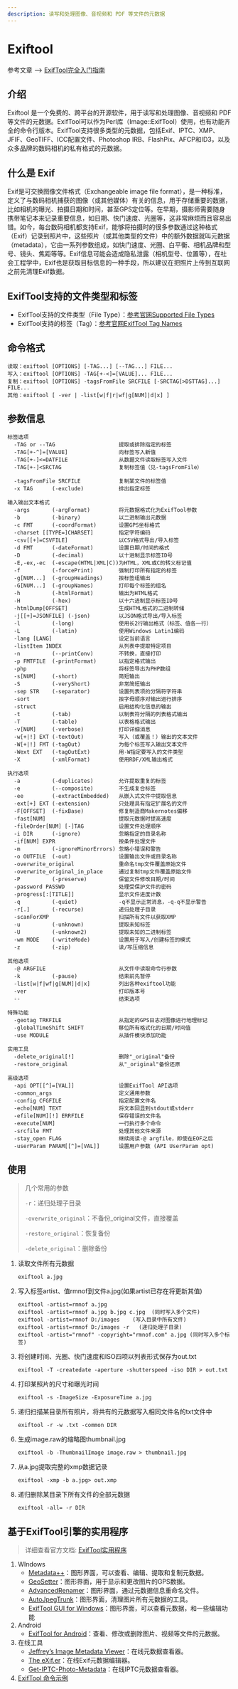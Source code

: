 ```yaml
---
description: 读写和处理图像、音视频和 PDF 等文件的元数据
---
```


# Exiftool

参考文章 --> [ExifTool完全入门指南](https://www.rmnof.com/article/exiftool-introduction/)

## 介绍

Exiftool 是一个免费的、跨平台的开源软件，用于读写和处理图像、音视频和 PDF 等文件的元数据。ExifTool可以作为Perl库（Image::ExifTool）使用，也有功能齐全的命令行版本。ExifTool支持很多类型的元数据，包括Exif、IPTC、XMP、JFIF、GeoTIFF、ICC配置文件、Photoshop IRB、FlashPix、AFCP和ID3，以及众多品牌的数码相机的私有格式的元数据。

## 什么是 Exif

Exif是可交换图像文件格式（Exchangeable image file format），是一种标准，定义了与数码相机捕获的图像（或其他媒体）有关的信息，用于存储重要的数据，比如相机的曝光、拍摄日期和时间，甚至GPS定位等。在早期，摄影师需要随身携带笔记本来记录重要信息，如日期、快门速度、光圈等，这非常麻烦而且容易出错。如今，每台数码相机都支持Exif，能够将拍摄时的很多参数通过这种格式（Exif）记录到照片中，这些照片（或其他类型的文件）中的额外数据就叫元数据（metadata），它由一系列参数组成，如快门速度、光圈、白平衡、相机品牌和型号、镜头、焦距等等。Exif信息可能会造成隐私泄露（相机型号、位置等），在社会工程学中，Exif也是获取目标信息的一种手段，所以建议在把照片上传到互联网之前先清理Exif数据。

## ExifTool支持的文件类型和标签

* ExifTool支持的文件类型（File Type）：[参考官网Supported File Types](https://exiftool.org/#supported)
* ExifTool支持的标签（Tag）：[参考官网ExifTool Tag Names](https://exiftool.org/TagNames/index.html)

## 命令格式

```shell
读取：exiftool [OPTIONS] [-TAG...] [--TAG...] FILE...
写入：exiftool [OPTIONS] -TAG[+-<]=[VALUE]... FILE...
复制：exiftool [OPTIONS] -tagsFromFile SRCFILE [-SRCTAG[>DSTTAG]...] FILE...
其他：exiftool [ -ver | -list[w|f|r|wf|g[NUM]|d|x] ]
```

## 参数信息

```shell
标签选项
  -TAG or --TAG                    提取或排除指定的标签
  -TAG[+-^]=[VALUE]                向标签写入新值
  -TAG[+-]<=DATFILE                从数据文件读取标签写入文件
  -TAG[+-]<SRCTAG                  复制标签值（见-tagsFromFile）

  -tagsFromFile SRCFILE            复制某文件的标签值
  -x TAG      (-exclude)           排出指定标签
  
输入输出文本格式
  -args       (-argFormat)         将元数据格式化为ExifTool参数
  -b          (-binary)            以二进制输出元数据
  -c FMT      (-coordFormat)       设置GPS坐标格式
  -charset [[TYPE=]CHARSET]        指定字符编码
  -csv[[+]=CSVFILE]                以CSV格式导出/导入标签
  -d FMT      (-dateFormat)        设置日期/时间的格式
  -D          (-decimal)           以十进制显示标签ID号
  -E,-ex,-ec  (-escape(HTML|XML|C))为HTML，XML或C的转义标记值
  -f          (-forcePrint)        强制打印所有指定的标签
  -g[NUM...]  (-groupHeadings)     按标签组输出
  -G[NUM...]  (-groupNames)        打印每个标签的组名
  -h          (-htmlFormat)        输出为HTML格式
  -H          (-hex)               以十六进制显示标签ID号
  -htmlDump[OFFSET]                生成HTML格式的二进制转储
  -j[[+]=JSONFILE] (-json)         以JSON格式导出/导入标签
  -l          (-long)              使用长2行输出格式（标签、值各一行）
  -L          (-latin)             使用Windows Latin1编码
  -lang [LANG]                     设定当前语言
  -listItem INDEX                  从列表中提取特定项目
  -n          (--printConv)        不转换，直接打印
  -p FMTFILE  (-printFormat)       以指定格式输出
  -php                             将标签导出为PHP数组
  -s[NUM]     (-short)             简短输出
  -S          (-veryShort)         非常简短输出
  -sep STR    (-separator)         设置列表项的分隔符字符串
  -sort                            按字母顺序对输出进行排序
  -struct                          启用结构化信息的输出
  -t          (-tab)               以制表符分隔的列表格式输出
  -T          (-table)             以表格格式输出
  -v[NUM]     (-verbose)           打印详细消息
  -w[+|!] EXT (-textOut)           写入（或覆盖！）输出的文本文件
  -W[+|!] FMT (-tagOut)            为每个标签写入输出文本文件
  -Wext EXT   (-tagOutExt)         用-W指定要写入的文件类型
  -X          (-xmlFormat)         使用RDF/XML输出格式

执行选项
  -a          (-duplicates)        允许提取重复的标签
  -e          (--composite)        不生成复合标签
  -ee         (-extractEmbedded)   从嵌入式文件中提取信息
  -ext[+] EXT (-extension)         只处理具有指定扩展名的文件
  -F[OFFSET]  (-fixBase)           修复制造商Makernotes偏移
  -fast[NUM]                       提取元数据时提高速度
  -fileOrder[NUM] [-]TAG           设置文件处理顺序
  -i DIR      (-ignore)            忽略指定的目录名称
  -if[NUM] EXPR                    按条件处理文件
  -m          (-ignoreMinorErrors) 忽略小错误和警告
  -o OUTFILE  (-out)               设置输出文件或目录名称
  -overwrite_original              重命名tmp文件覆盖原始文件
  -overwrite_original_in_place     通过复制tmp文件覆盖原始文件
  -P          (-preserve)          保留文件修改日期/时间
  -password PASSWD                 处理受保护文件的密码
  -progress[:[TITLE]]              显示文件进度计数
  -q          (-quiet)             -q不显示正常消息，-q-q不显示警告
  -r[.]       (-recurse)           递归处理子目录
  -scanForXMP                      扫描所有文件以获取XMP
  -u          (-unknown)           提取未知标签
  -U          (-unknown2)          提取未知的二进制标签
  -wm MODE    (-writeMode)         设置用于写入/创建标签的模式
  -z          (-zip)               读/写压缩信息

其他选项
  -@ ARGFILE                       从文件中读取命令行参数
  -k          (-pause)             结束前先暂停
  -list[w|f|wf|g[NUM]|d|x]         列出各种exiftool功能
  -ver                             打印版本号
  --                               结束选项

特殊功能
  -geotag TRKFILE                  从指定的GPS日志对图像进行地理标记
  -globalTimeShift SHIFT           移位所有格式化的日期/时间值
  -use MODULE                      从插件模块添加功能

实用工具
  -delete_original[!]              删除"_original"备份
  -restore_original                从"_original"备份还原

高级选项
  -api OPT[[^]=[VAL]]              设置ExifTool API选项
  -common_args                     定义通用参数
  -config CFGFILE                  指定配置文件名
  -echo[NUM] TEXT                  将文本回显到stdout或stderr
  -efile[NUM][!] ERRFILE           保存错误的文件名
  -execute[NUM]                    一行执行多个命令
  -srcfile FMT                     处理其他文件来源
  -stay_open FLAG                  继续阅读-@ argfile，即使在EOF之后
  -userParam PARAM[[^]=[VAL]]      设置用户参数 (API UserParam opt)
```

## 使用

> 几个常用的参数   
>
> &#x20;    `-r`：递归处理子目录   
>
> &#x20;    `-overwrite_original`：不备份\_original文件，直接覆盖   
>
> &#x20;    `-restore_original`：恢复备份   
>
> &#x20;    `-delete_original`：删除备份

1.  读取文件所有元数据

    ```shell
    exiftool a.jpg
    ```
2.  写入标签artist、值rmnof到文件a.jpg(如果artist已存在将更新其值)

    ```shell
    exiftool -artist=rmnof a.jpg
    exiftool -artist=rmnof a.jpg b.jpg c.jpg  (同时写入多个文件)
    exiftool -artist=rmnof D:/images    (写入目录中所有文件)
    exiftool -artist=rmnof D:/images -r   (递归处理子目录)
    exiftool -artist="rmnof" -copyright="rmnof.com" a.jpg (同时写入多个标签)
    ```
3.  将创建时间、光圈、快门速度和ISO四项以列表形式保存为out.txt

    ```shell
    exiftool -T -createdate -aperture -shutterspeed -iso DIR > out.txt
    ```
4.  打印某照片的尺寸和曝光时间

    ```shell
    exiftool -s -ImageSize -ExposureTime a.jpg
    ```
5.  递归扫描某目录所有照片，将共有的元数据写入相同文件名的txt文件中

    ```shell
    exiftool -r -w .txt -common DIR
    ```
6.  生成image.raw的缩略图thumbnail.jpg

    ```shell
    exiftool -b -ThumbnailImage image.raw > thumbnail.jpg
    ```
7.  从a.jpg提取完整的xmp数据记录

    ```shell
    exiftool -xmp -b a.jpg> out.xmp
    ```
8.  递归删除某目录下所有文件的全部元数据

    ```shell
    exiftool -all= -r DIR
    ```

## 基于ExifTool引擎的实用程序

> 详细查看官方文档: [ExifTool实用程序](https://exiftool.org/#related)

1. WIndows
   * [Metadata++](https://www.logipole.com/metadata++-en.htm)：图形界面，可以查看、编辑、提取和复制元数据。
   * [GeoSetter](http://www.geosetter.de/en/)：图形界面，用于显示和更改图片的GPS数据。
   * [AdvancedRenamer](http://www.advancedrenamer.com/)：图形界面，通过元数据信息重命名文件。
   * [AutoJpegTrunk](http://www.avtonomer.net/content/view/332/42/)：图形界面，清理图片所有元数据的工具。
   * [ExifTool GUI for Windows](https://exiftool.org/gui/)：图形界面，可以查看元数据，和一些编辑功能
2. Android
   * [ExifTool for Android](https://play.google.com/store/apps/details?id=com.exiftool.free)：查看、修改或删除图片、视频等文件的元数据。
3. 在线工具
   * [Jeffrey’s Image Metadata Viewer](http://exif.regex.info/exif.cgi)：在线元数据查看器。
   * [The eXif.er](http://www.thexifer.net/)：在线Exif元数据编辑器。
   * [Get-IPTC-Photo-Metadata](https://getiptcpmd.nitsvc.net/getiptcpmd.html)：在线IPTC元数据查看器。
4. [ExifTool 命令示例](https://exiftool.org/examples.html)
